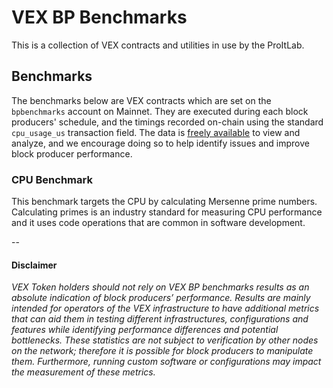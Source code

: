 # VEX BP Benchmarks
This is a collection of VEX contracts and utilities in use by the ProItLab.
 

## Benchmarks
The benchmarks below are VEX contracts which are set on the `bpbenchmarks` account on Mainnet. They are executed during each block producers' schedule, and the timings recorded on-chain using the standard `cpu_usage_us` transaction field. The data is [freely available](https://explorer.vexanium.com/account/bpbenchmarks) to view and analyze, and we encourage doing so to help identify issues and improve block producer performance.


### CPU Benchmark

This benchmark targets the CPU by calculating Mersenne prime numbers. Calculating primes is an industry standard for measuring CPU performance and it uses code operations that are common in software development.

--

#### Disclaimer
*VEX Token holders should not rely on VEX BP benchmarks results as an absolute indication of block producers’ performance. Results are mainly intended for operators of the VEX infrastructure to have additional metrics that can aid them in testing different infrastructures, configurations and features while identifying performance differences and potential bottlenecks. These statistics are not subject to verification by other nodes on the network; therefore it is possible for block producers to manipulate them. Furthermore, running custom software or configurations may impact the measurement of these metrics.*

